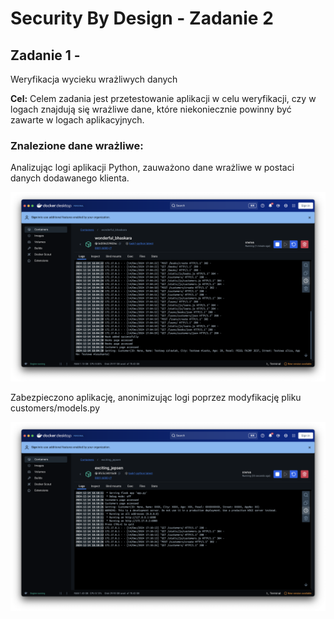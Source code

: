 # Security By Design - Zadanie 2

## Zadanie 1 -

Weryfikacja wycieku wrażliwych danych

**Cel:** Celem zadania jest przetestowanie aplikacji w celu weryfikacji, czy w logach znajdują się wrażliwe dane, które
niekoniecznie powinny być zawarte w logach aplikacyjnych.

### Znalezione dane wrażliwe:

Analizując logi aplikacji Python, zauważono dane wrażliwe w postaci danych dodawanego klienta.

![ex1_log_not_secure.png](images/ex1_log_not_secure.png)

Zabezpieczono aplikację, anonimizując logi poprzez modyfikację pliku customers/models.py

![ex1_log_secure.png](images/ex1_log_secure.png)
